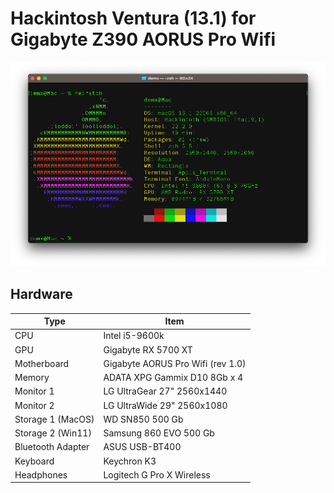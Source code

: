 # Hackintosh Ventura (13.1) for Gigabyte Z390 AORUS Pro Wifi

![About system](https://github.com/demximus/hackintosh-z390-aorus-pro-wifi/raw/main/Screenshot%202023-01-02%20at%2015.53.55.png)

## Hardware

| Type        | Item                              |
| ----------- | --------------------------------- |
| CPU         | Intel i5-9600k                    |
| GPU         | Gigabyte RX 5700 XT               |
| Motherboard | Gigabyte AORUS Pro Wifi (rev 1.0) |
| Memory      | ADATA XPG Gammix D10 8Gb x 4      |
| Monitor 1   | LG UltraGear 27" 2560x1440        |
| Monitor 2   | LG UltraWide 29" 2560x1080        |
| Storage 1 (MacOS) | WD SN850 500 Gb             |
| Storage 2 (Win11) | Samsung 860 EVO 500 Gb      |
| Bluetooth Adapter | ASUS USB-BT400              |
| Keyboard          | Keychron K3                 |
| Headphones        | Logitech G Pro X Wireless   |
